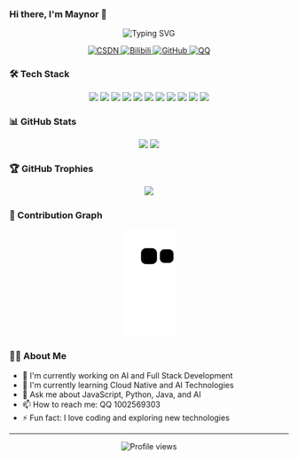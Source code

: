 ### Hi there, I'm Maynor 👋

<div align="center">
    <img src="https://readme-typing-svg.herokuapp.com?font=Fira+Code&pause=1000&width=435&lines=Full+Stack+Developer;AI+Technology+Enthusiast;Always+learning+new+things" alt="Typing SVG" />
</div>

<p align="center">
    <a href="https://blog.csdn.net/xianyu120">
        <img src="https://img.shields.io/badge/CSDN-博客-c32136" alt="CSDN" />
    </a>
    <a href="https://space.bilibili.com/399102586">
        <img src="https://img.shields.io/badge/Bilibili-B站-ff69b4" alt="Bilibili" />
    </a>
    <a href="https://github.com/xianyu110">
        <img src="https://img.shields.io/badge/GitHub-Profile-181717?style=flat&logo=github" alt="GitHub" />
    </a>
    <a href="#QQ">
        <img src="https://img.shields.io/badge/QQ-1002569303-0099ff?style=flat&logo=tencentqq" alt="QQ" />
    </a>
</p>

### 🛠 Tech Stack

<p align="center">
    <img src="https://img.shields.io/badge/-JavaScript-F7DF1E?style=flat-square&logo=javascript&logoColor=black" />
    <img src="https://img.shields.io/badge/-TypeScript-3178C6?style=flat-square&logo=typescript&logoColor=white" />
    <img src="https://img.shields.io/badge/-React-61DAFB?style=flat-square&logo=react&logoColor=black" />
    <img src="https://img.shields.io/badge/-Vue.js-4FC08D?style=flat-square&logo=vue.js&logoColor=white" />
    <img src="https://img.shields.io/badge/-Node.js-339933?style=flat-square&logo=node.js&logoColor=white" />
    <img src="https://img.shields.io/badge/-Python-3776AB?style=flat-square&logo=python&logoColor=white" />
    <img src="https://img.shields.io/badge/-Java-007396?style=flat-square&logo=java&logoColor=white" />
    <img src="https://img.shields.io/badge/-Spring-6DB33F?style=flat-square&logo=spring&logoColor=white" />
    <img src="https://img.shields.io/badge/-Docker-2496ED?style=flat-square&logo=docker&logoColor=white" />
    <img src="https://img.shields.io/badge/-MySQL-4479A1?style=flat-square&logo=mysql&logoColor=white" />
    <img src="https://img.shields.io/badge/-Git-F05032?style=flat-square&logo=git&logoColor=white" />
</p>

### 📊 GitHub Stats

<div align="center">
    <img height="180em" src="https://github-readme-stats.vercel.app/api?username=xianyu110&show_icons=true&theme=radical" />
    <img height="180em" src="https://github-readme-stats.vercel.app/api/top-langs/?username=xianyu110&layout=compact&theme=radical" />
</div>

### 🏆 GitHub Trophies

<div align="center">
    <img src="https://github-profile-trophy.vercel.app/?username=xianyu110&theme=darkhub&no-frame=true&margin-w=15" />
</div>

### 🐍 Contribution Graph

<div align="center">
    <img src="https://github.com/xianyu110/xianyu110/blob/output/github-contribution-grid-snake.svg" />
</div>

### 👨‍💻 About Me

- 🔭 I'm currently working on AI and Full Stack Development
- 🌱 I'm currently learning Cloud Native and AI Technologies
- 💬 Ask me about JavaScript, Python, Java, and AI
- 📫 How to reach me: QQ 1002569303
- ⚡ Fun fact: I love coding and exploring new technologies

---

<div align="center">
    <img src="https://komarev.com/ghpvc/?username=xianyu110&color=blueviolet" alt="Profile views" />
</div>
